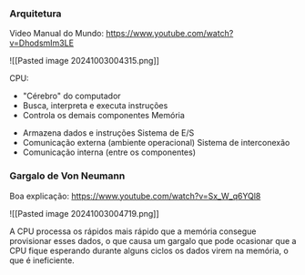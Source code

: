 
### Arquitetura


Video Manual do Mundo: https://www.youtube.com/watch?v=DhodsmIm3LE



![[Pasted image 20241003004315.png]]

CPU: 
- "Cérebro" do computador
- Busca, interpreta e executa instruções
- Controla os demais componentes
Memória
* Armazena dados e instruções
Sistema de E/S
* Comunicação externa (ambiente operacional)
Sistema de interconexão
* Comunicação interna (entre os componentes)



### Gargalo de Von Neumann 

Boa explicação: https://www.youtube.com/watch?v=Sx_W_q6YQl8

![[Pasted image 20241003004719.png]]

A CPU processa os rápidos mais rápido que a memória consegue provisionar esses dados, o que causa um gargalo que pode ocasionar que a CPU fique esperando durante alguns ciclos os dados virem na memória, o que é ineficiente.


